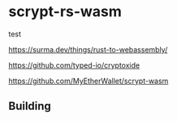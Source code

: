 # scrypt-rs-wasm
test

https://surma.dev/things/rust-to-webassembly/

https://github.com/typed-io/cryptoxide

https://github.com/MyEtherWallet/scrypt-wasm

## Building

